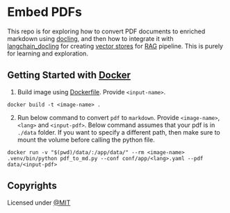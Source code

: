 # Embed PDFs
This repo is for exploring how to convert PDF documents to enriched markdown using [docling](https://docling-project.github.io/docling/), and then how to integrate it with [langchain\_docling](https://python.langchain.com/docs/integrations/document_loaders/docling/) for creating [vector stores](https://en.wikipedia.org/wiki/Vector_database) for [RAG](https://en.wikipedia.org/wiki/Retrieval-augmented_generation) pipeline. This is purely for learning and exploration.

## Getting Started with [Docker](https://www.docker.com/)

1. Build image using [Dockerfile](./Dockerfile). Provide `<input-name>`.

```console
docker build -t <image-name> .
```

2. Run below command to convert `pdf` to `markdown`. Provide `<image-name>`, `<lang>` and `<input-pdf>`. Below command assumes that your pdf is in `./data` folder. If you want to specify a different path, then make sure to mount the volume before calling the python file.

```console
docker run -v "$(pwd)/data/:/app/data/" --rm <image-name> .venv/bin/python pdf_to_md.py --conf conf/app/<lang>.yaml --pdf data/<input-pdf>
```

## Copyrights

Licensed under [@MIT](./LICENSE)

